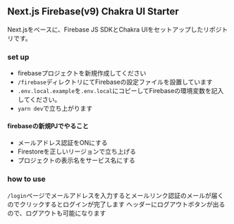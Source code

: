 ## Next.js Firebase(v9) Chakra UI Starter

Next.jsをベースに、Firebase JS SDKとChakra UIをセットアップしたリポジトリです。

### set up

- firebaseプロジェクトを新規作成してください
- `/firebase`ディレクトリにてFirebaseの設定ファイルを設置しています
- `.env.local.example`を`.env.local`にコピーしてFirebaseの環境変数を記入してください。
- `yarn dev`で立ち上がります

#### firebaseの新規PJでやること

- メールアドレス認証をONにする
- Firestoreを正しいリージョンで立ち上げる
- プロジェクトの表示名をサービス名にする

### how to use

`/login`ページでメールアドレスを入力するとメールリンク認証のメールが届くのでクリックするとログインが完了します
ヘッダーにログアウトボタンが出るので、ログアウトも可能になります